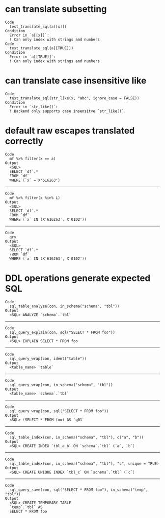 # can translate subsetting

    Code
      test_translate_sql(a[[x]])
    Condition
      Error in `a[[x]]`:
      ! Can only index with strings and numbers
    Code
      test_translate_sql(a[[TRUE]])
    Condition
      Error in `a[[TRUE]]`:
      ! Can only index with strings and numbers

# can translate case insensitive like

    Code
      test_translate_sql(str_like(x, "abc", ignore_case = FALSE))
    Condition
      Error in `str_like()`:
      ! Backend only supports case insensitve `str_like()`.

# default raw escapes translated correctly

    Code
      mf %>% filter(x == a)
    Output
      <SQL>
      SELECT `df`.*
      FROM `df`
      WHERE (`x` = X'616263')

---

    Code
      mf %>% filter(x %in% L)
    Output
      <SQL>
      SELECT `df`.*
      FROM `df`
      WHERE (`x` IN (X'616263', X'0102'))

---

    Code
      qry
    Output
      <SQL>
      SELECT `df`.*
      FROM `df`
      WHERE (`x` IN (X'616263', X'0102'))

# DDL operations generate expected SQL

    Code
      sql_table_analyze(con, in_schema("schema", "tbl"))
    Output
      <SQL> ANALYZE `schema`.`tbl`

---

    Code
      sql_query_explain(con, sql("SELECT * FROM foo"))
    Output
      <SQL> EXPLAIN SELECT * FROM foo

---

    Code
      sql_query_wrap(con, ident("table"))
    Output
      <table_name> `table`

---

    Code
      sql_query_wrap(con, in_schema("schema", "tbl"))
    Output
      <table_name> `schema`.`tbl`

---

    Code
      sql_query_wrap(con, sql("SELECT * FROM foo"))
    Output
      <SQL> (SELECT * FROM foo) AS `q01`

---

    Code
      sql_table_index(con, in_schema("schema", "tbl"), c("a", "b"))
    Output
      <SQL> CREATE INDEX `tbl_a_b` ON `schema`.`tbl` (`a`, `b`)

---

    Code
      sql_table_index(con, in_schema("schema", "tbl"), "c", unique = TRUE)
    Output
      <SQL> CREATE UNIQUE INDEX `tbl_c` ON `schema`.`tbl` (`c`)

---

    Code
      sql_query_save(con, sql("SELECT * FROM foo"), in_schema("temp", "tbl"))
    Output
      <SQL> CREATE TEMPORARY TABLE 
      `temp`.`tbl` AS
      SELECT * FROM foo

